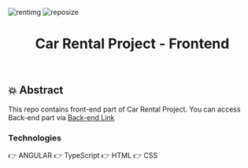 ![rentimg](https://user-images.githubusercontent.com/75935753/114579711-cb94a800-9c86-11eb-8409-032973c690e5.jpg)
![reposize](https://img.shields.io/github/repo-size/yigitarpacioglu/CarRentalFrontend?color=success)

<h1 align="center"> Car Rental Project - Frontend </h1> 
<br>

## :collision: Abstract
This repo contains front-end part of Car Rental Project. You can access Back-end part via <a href="https://github.com/yigitarpacioglu/CarRentalBackend">Back-end Link</a> 

### Technologies
:point_right: ANGULAR
:point_right: TypeScript
:point_right: HTML
:point_right: CSS

